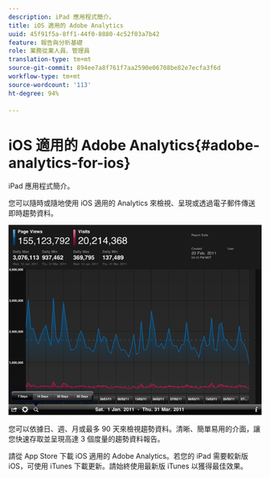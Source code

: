 ```yaml
---
description: iPad 應用程式簡介。
title: iOS 適用的 Adobe Analytics
uuid: 45f91f5a-8ff1-44f0-8880-4c52f03a7b42
feature: 報告與分析基礎
role: 業務從業人員、管理員
translation-type: tm+mt
source-git-commit: 894ee7a8f761f7aa2590e06708be82e7ecfa3f6d
workflow-type: tm+mt
source-wordcount: '113'
ht-degree: 94%

---
```



# iOS 適用的 Adobe Analytics{#adobe-analytics-for-ios}

iPad 應用程式簡介。

您可以隨時或隨地使用 iOS 適用的 Analytics 來檢視、呈現或透過電子郵件傳送即時趨勢資料。

![](assets/ipad.png)

您可以依據日、週、月或最多 90 天來檢視趨勢資料。清晰、簡單易用的介面，讓您快速存取並呈現高達 3 個度量的趨勢資料報告。

請從 App Store 下載 iOS 適用的 Adobe Analytics。若您的 iPad 需要較新版 iOS，可使用 iTunes 下載更新。請始終使用最新版 iTunes 以獲得最佳效果。
